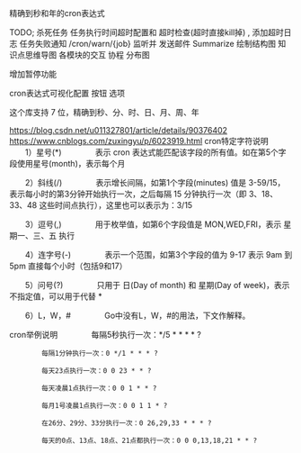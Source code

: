精确到秒和年的cron表达式

TODO;
杀死任务
任务执行时间超时配置和 超时检查(超时直接kill掉) , 添加超时日志
任务失败通知 /cron/warn/{job} 监听并 发送邮件
Summarize
绘制结构图
知识点思维导图
各模块的交互
协程 分布图

增加暂停功能

cron表达式可视化配置  按钮 选项

这个库支持 7 位，精确到秒、分、时、日、月、周、年

https://blog.csdn.net/u011327801/article/details/90376402
https://www.cnblogs.com/zuxingyu/p/6023919.html
cron特定字符说明
　　1）星号(*)
　　　　表示 cron 表达式能匹配该字段的所有值。如在第5个字段使用星号(month)，表示每个月

　　2）斜线(/)
　　　　表示增长间隔，如第1个字段(minutes) 值是 3-59/15，表示每小时的第3分钟开始执行一次，之后每隔 15 分钟执行一次（即 3、18、33、48 这些时间点执行），这里也可以表示为：3/15

　　3）逗号(,)
　　　　用于枚举值，如第6个字段值是 MON,WED,FRI，表示 星期一、三、五 执行

　　4）连字号(-)
　　　　表示一个范围，如第3个字段的值为 9-17 表示 9am 到 5pm 直接每个小时（包括9和17）

　　5）问号(?)
　　　　只用于 日(Day of month) 和 星期(Day of week)，表示不指定值，可以用于代替 *

　　6）L，W，#
　　　　Go中没有L，W，#的用法，下文作解释。

cron举例说明
　　　　每隔5秒执行一次：*/5 * * * * ?

            每隔1分钟执行一次：0 */1 * * * ?

            每天23点执行一次：0 0 23 * * ?

            每天凌晨1点执行一次：0 0 1 * * ?

            每月1号凌晨1点执行一次：0 0 1 1 * ?

            在26分、29分、33分执行一次：0 26,29,33 * * * ?

            每天的0点、13点、18点、21点都执行一次：0 0 0,13,18,21 * * ?
